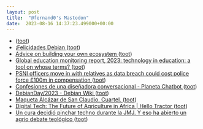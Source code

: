 ```yaml
---
layout: post
title:  "@fernand0's Mastodon"
date:  2023-08-16 14:37:23.499000+00:00
---
```

*  [ ](https://mastodon.social/users/fernand0/statuses/110899799227841081/activity) ([toot](https://mastodon.social/users/fernand0/statuses/110899799227841081/activity))
*  [¡Felicidades Debian ](https://mastodon.social/@fernand0/110899794362420060) ([toot](https://mastodon.social/@fernand0/110899794362420060))
*  [Advice on building your own ecosystem ](https://katecarruthers.com/2022/11/07/building-your-ecosystem) ([toot](https://mastodon.social/@fernand0/110899752817857783))
*  [Global education monitoring report, 2023: technology in education: a tool on whose terms?   ](https://unesdoc.unesco.org/ark:/48223/pf0000385723) ([toot](https://mastodon.social/@fernand0/110899497986395082))
*  [PSNI officers move in with relatives as data breach could cost police force £100m in compensation ](https://www.telegraph.co.uk/news/2023/08/10/psni-data-leak-police-officers-move-in-relatives-security) ([toot](https://mastodon.social/@fernand0/110899200543675935))
*  [Confesiones de una diseñadora conversacional - Planeta Chatbot ](https://planetachatbot.com/confesiones-de-disenadora-conversacional) ([toot](https://mastodon.social/@fernand0/110899041350008424))
*  [DebianDay/2023 - Debian Wiki   ](https://wiki.debian.org/DebianDay/2023) ([toot](https://mastodon.social/@fernand0/110898847333906584))
*  [Maqueta Alcázar de San Claudio. Cuartel. ](https://www.flickr.com/photos/fernand0/53095204663) ([toot](https://mastodon.social/@fernand0/110898838883966539))
*  [Digital Tech: The Future of Agriculture in Africa \| Hello Tractor ](https://hellotractor.com/digital-tech-the-future-of-agriculture-in-africa) ([toot](https://mastodon.social/@fernand0/110898661850468819))
*  [Un cura decidió pinchar techno durante la JMJ. Y eso ha abierto un agrio debate teológico ](https://www.xataka.com/magnet/cura-decidio-pinchar-techno-durante-jmj-eso-ha-abierto-agrio-debate-teologic) ([toot](https://mastodon.social/@fernand0/110898423211409954))
